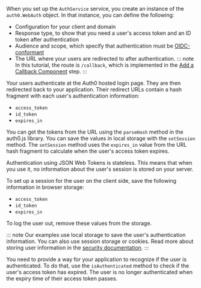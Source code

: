 When you set up the `AuthService` service, you create an instance of the `auth0.WebAuth` object. In that instance, you can define the following:
* Configuration for your client and domain
* Response type, to show that you need a user's access token and an ID token after authentication
* Audience and scope, which specify that authentication must be [OIDC-conformant](/api-auth/intro)
* The URL where your users are redirected to after authentication.
::: note
In this tutorial, the route is `/callback`, which is implemented in the [Add a Callback Component](#add-a-callback-component) step. 
:::

Your users authenticate at the Auth0 hosted login page. They are then redirected back to your application. Their redirect URLs contain a hash fragment with each user's authentication information:
* `access_token`
* `id_token`
* `expires_in`

You can get the tokens from the URL using the `parseHash` method in the auth0.js library. You can save the values in local storage with the `setSession` method. The `setSession` method uses the `expires_in` value from the URL hash fragment to calculate when the user's access token expires.

Authentication using JSON Web Tokens is stateless. This means that when you use it, no information about the user's session is stored on your server. 

To set up a session for the user on the client side, save the following information in browser storage: 
* `access_token`
* `id_token`
* `expires_in`

To log the user out, remove these values from the storage. 

::: note
Our examples use local storage to save the user's authentication information. You can also use session storage or cookies. Read more about storing user information in the [security documentation](/security/store-tokens).
:::

You need to provide a way for your application to recognize if the user is authenticated. To do that, use the `isAuthenticated` method to check if the user's access token has expired. The user is no longer authenticated when the expiry time of their access token passes.
